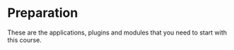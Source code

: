 # Preparation

These are the applications, plugins and modules that you need to start with this course. 